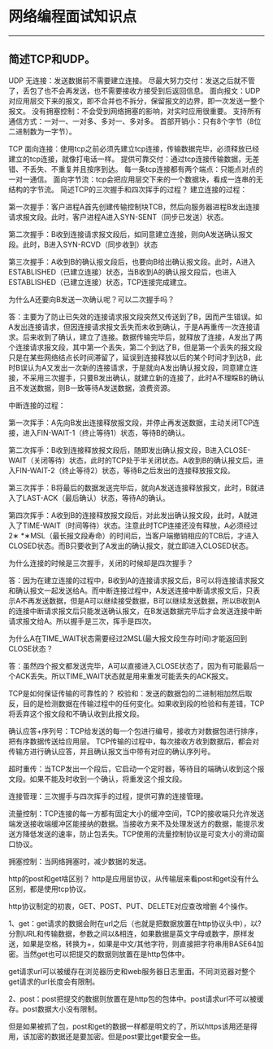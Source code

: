 # 网络编程面试知识点

------

## 简述TCP和UDP。

UDP
无连接：发送数据前不需要建立连接。
尽最大努力交付：发送之后就不管了，丢包了也不会再发送，也不需要接收方接受到后返回信息。
面向报文：UDP对应用层交下来的报文，即不合并也不拆分，保留报文的边界，即一次发送一整个报文。
没有拥塞控制：不会受到网络拥塞的影响，对实时应用很重要。
支持所有通信方式：一对一、一对多、多对一、多对多。
首部开销小：只有8个字节（8位二进制数为一字节）。

TCP
面向连接：使用tcp之前必须先建立tcp连接，传输数据完毕，必须释放已经建立的tcp连接，就像打电话一样。
提供可靠交付：通过tcp连接传输数据，无差错、不丢失、不重复并且按序到达。
每一条tcp连接都有两个端点：只能点对点的一对一通信。
面向字节流：tcp会把应用层交下来的一个数据块，看成一连串的无结构的字节流。
简述TCP的三次握手和四次挥手的过程？
建立连接的过程：

第一次握手：客户进程A首先创建传输控制块TCB，然后向服务器进程B发出连接请求报文段。此时，客户进程A进入SYN-SENT（同步已发送）状态。

第二次握手：B收到连接请求报文段后，如同意建立连接，则向A发送确认报文段。此时，B进入SYN-RCVD（同步收到）状态

第三次握手：A收到B的确认报文段后，也要向B给出确认报文段。此时，A进入ESTABLISHED（已建立连接）状态，当B收到A的确认报文段后，也进入ESTABLISHED（已建立连接）状态，TCP连接完成建立。

为什么A还要向B发送一次确认呢？可以二次握手吗？

答：主要为了防止已失效的连接请求报文段突然又传送到了B，因而产生错误。如A发出连接请求，但因连接请求报文丢失而未收到确认，于是A再重传一次连接请求。后来收到了确认，建立了连接。数据传输完毕后，就释放了连接，A发出了两个连接请求报文段，其中第一个丢失，第二个到达了B，但是第一个丢失的报文段只是在某些网络结点长时间滞留了，延误到连接释放以后的某个时间才到达B，此时B误认为A又发出一次新的连接请求，于是就向A发出确认报文段，同意建立连接，不采用三次握手，只要B发出确认，就建立新的连接了，此时A不理睬B的确认且不发送数据，则B一致等待A发送数据，浪费资源。

中断连接的过程：

第一次挥手：A先向B发出连接释放报文段，并停止再发送数据，主动关闭TCP连接，进入FIN-WAIT-1（终止等待1）状态，等待B的确认。

第二次挥手：B收到连接释放报文段后，随即发出确认报文段，B进入CLOSE-WAIT（关闭等待）状态，此时的TCP处于半关闭状态。A收到B的确认报文后，进入FIN-WAIT-2（终止等待2）状态，等待B之后发出的连接释放报文段。

第三次挥手：B将最后的数据发送完毕后，就向A发送连接释放报文，此时，B就进入了LAST-ACK（最后确认）状态，等待A的确认。

第四次挥手：A收到B的连接释放报文段后，对此发出确认报文段，此时，A就进入了TIME-WAIT（时间等待）状态。注意此时TCP连接还没有释放，A必须经过2∗ *∗MSL（最长报文段寿命）的时间后，当客户端撤销相应的TCB后，才进入CLOSED状态。而B只要收到了A发出的确认报文，就立即进入CLOSED状态。

为什么连接的时候是三次握手，关闭的时候却是四次握手？

答：因为在建立连接的过程中，B收到A的连接请求报文后，B可以将连接请求报文和确认报文一起发送给A。而中断连接过程中，A发送连接中断请求报文后，只表示A不再发送数据，但是A可以继续接受数据，B可以继续发送数据，所以B收到A的连接中断请求报文后只能发送确认报文，在B发送数据完毕后才会发送连接中断请求报文给A。所以握手是三次，挥手是四次。

为什么A在TIME_WAIT状态需要经过2MSL(最大报文段生存时间)才能返回到CLOSE状态？

答：虽然四个报文都发送完毕，A可以直接进入CLOSE状态了，因为有可能最后一个ACK丢失。所以TIME_WAIT状态就是用来重发可能丢失的ACK报文。

TCP是如何保证传输的可靠性的？
校验和：发送的数据包的二进制相加然后取反，目的是检测数据在传输过程中的任何变化。如果收到段的检验和有差错，TCP将丢弃这个报文段和不确认收到此报文段。 

确认应答+序列号：TCP给发送的每一个包进行编号，接收方对数据包进行排序，把有序数据传送给应用层。 TCP传输的过程中，每次接收方收到数据后，都会对传输方进行确认应答，并且确认报文当中带有对应的确认序列号。

超时重传：当TCP发出一个段后，它启动一个定时器，等待目的端确认收到这个报文段。如果不能及时收到一个确认，将重发这个报文段。 

连接管理：三次握手与四次挥手的过程，提供可靠的连接管理。

流量控制：TCP连接的每一方都有固定大小的缓冲空间，TCP的接收端只允许发送端发送接收端缓冲区能接纳的数据。当接收方来不及处理发送方的数据，能提示发送方降低发送的速率，防止包丢失。TCP使用的流量控制协议是可变大小的滑动窗口协议。

拥塞控制：当网络拥塞时，减少数据的发送。

http的post和get啥区别？
http是应用层协议，从传输层来看post和get没有什么区别，都是使用tcp协议。

http协议制定的初衷，GET、POST、PUT、DELETE对应查改增删 4个操作。

1、get：get请求的数据会附在url之后（也就是把数据放置在http协议头中），以?分割URL和传输数据，参数之间以&相连，如果数据是英文字母或数字，原样发送，如果是空格，转换为+，如果是中文/其他字符，则直接把字符串用BASE64加密。当然get也可以把提交的数据则放置在是http包体中。

get请求url可以被缓存在浏览器历史和web服务器日志里面。不同浏览器对整个get请求的url长度会有限制。

2、post：post把提交的数据则放置在是http包的包体中。post请求url不可以被缓存。post数据大小没有限制。

但是如果被抓了包，post和get的数据一样都是明文的了，所以https该用还是得用，该加密的数据还是要加密。但是post要比get要安全一些。